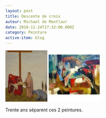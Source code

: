 ```yaml
---
layout: post
title: Descente de croix
auteur: Michael de Montlaur
date: 2010-11-24T17:32:00.000Z
category: Peinture
active-item: blog
---
```

<img src="/photos/wordpress/descentes-de-croix11-300x160.jpg" alt="Descente de croix - 1932 - 1962">

Trente ans séparent ces 2 peintures.
